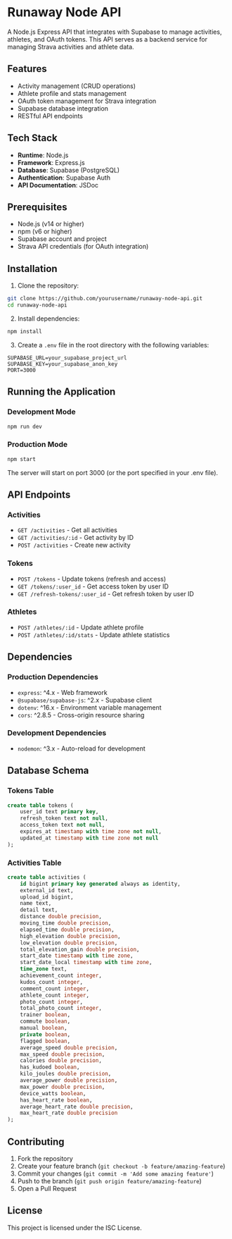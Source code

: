 # Runaway Node API

A Node.js Express API that integrates with Supabase to manage activities, athletes, and OAuth tokens. This API serves as a backend service for managing Strava activities and athlete data.

## Features

- Activity management (CRUD operations)
- Athlete profile and stats management
- OAuth token management for Strava integration
- Supabase database integration
- RESTful API endpoints

## Tech Stack

- **Runtime**: Node.js
- **Framework**: Express.js
- **Database**: Supabase (PostgreSQL)
- **Authentication**: Supabase Auth
- **API Documentation**: JSDoc

## Prerequisites

- Node.js (v14 or higher)
- npm (v6 or higher)
- Supabase account and project
- Strava API credentials (for OAuth integration)

## Installation

1. Clone the repository:
```bash
git clone https://github.com/yourusername/runaway-node-api.git
cd runaway-node-api
```

2. Install dependencies:
```bash
npm install
```

3. Create a `.env` file in the root directory with the following variables:
```env
SUPABASE_URL=your_supabase_project_url
SUPABASE_KEY=your_supabase_anon_key
PORT=3000
```

## Running the Application

### Development Mode
```bash
npm run dev
```

### Production Mode
```bash
npm start
```

The server will start on port 3000 (or the port specified in your .env file).

## API Endpoints

### Activities
- `GET /activities` - Get all activities
- `GET /activities/:id` - Get activity by ID
- `POST /activities` - Create new activity

### Tokens
- `POST /tokens` - Update tokens (refresh and access)
- `GET /tokens/:user_id` - Get access token by user ID
- `GET /refresh-tokens/:user_id` - Get refresh token by user ID

### Athletes
- `POST /athletes/:id` - Update athlete profile
- `POST /athletes/:id/stats` - Update athlete statistics

## Dependencies

### Production Dependencies
- `express`: ^4.x - Web framework
- `@supabase/supabase-js`: ^2.x - Supabase client
- `dotenv`: ^16.x - Environment variable management
- `cors`: ^2.8.5 - Cross-origin resource sharing

### Development Dependencies
- `nodemon`: ^3.x - Auto-reload for development

## Database Schema

### Tokens Table
```sql
create table tokens (
    user_id text primary key,
    refresh_token text not null,
    access_token text not null,
    expires_at timestamp with time zone not null,
    updated_at timestamp with time zone not null
);
```

### Activities Table
```sql
create table activities (
    id bigint primary key generated always as identity,
    external_id text,
    upload_id bigint,
    name text,
    detail text,
    distance double precision,
    moving_time double precision,
    elapsed_time double precision,
    high_elevation double precision,
    low_elevation double precision,
    total_elevation_gain double precision,
    start_date timestamp with time zone,
    start_date_local timestamp with time zone,
    time_zone text,
    achievement_count integer,
    kudos_count integer,
    comment_count integer,
    athlete_count integer,
    photo_count integer,
    total_photo_count integer,
    trainer boolean,
    commute boolean,
    manual boolean,
    private boolean,
    flagged boolean,
    average_speed double precision,
    max_speed double precision,
    calories double precision,
    has_kudoed boolean,
    kilo_joules double precision,
    average_power double precision,
    max_power double precision,
    device_watts boolean,
    has_heart_rate boolean,
    average_heart_rate double precision,
    max_heart_rate double precision
);
```

## Contributing

1. Fork the repository
2. Create your feature branch (`git checkout -b feature/amazing-feature`)
3. Commit your changes (`git commit -m 'Add some amazing feature'`)
4. Push to the branch (`git push origin feature/amazing-feature`)
5. Open a Pull Request

## License

This project is licensed under the ISC License. 